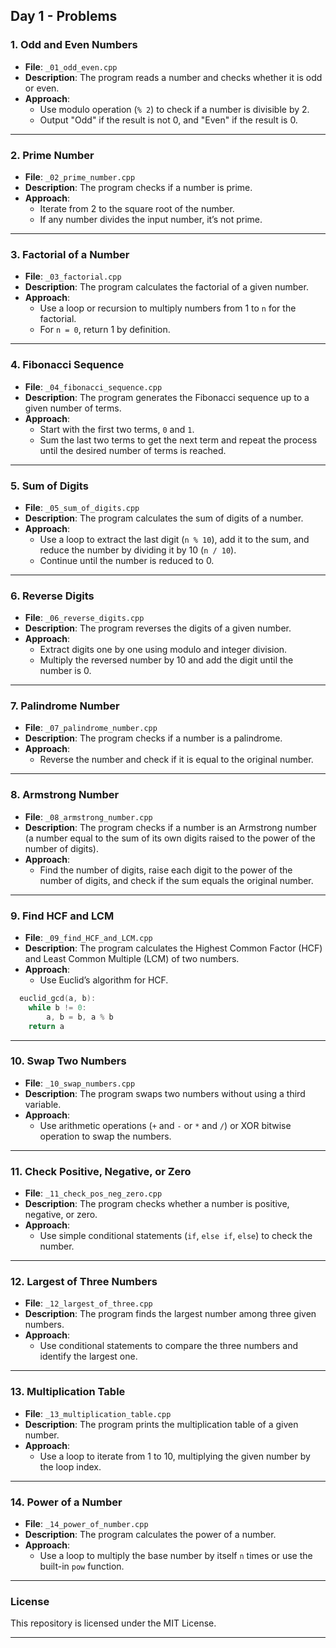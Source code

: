 ## Day 1 - Problems

### 1. **Odd and Even Numbers**
   - **File**: `_01_odd_even.cpp`
   - **Description**: The program reads a number and checks whether it is odd or even.
   - **Approach**:
     - Use modulo operation (`% 2`) to check if a number is divisible by 2.
     - Output "Odd" if the result is not 0, and "Even" if the result is 0.

---

### 2. **Prime Number**
   - **File**: `_02_prime_number.cpp`
   - **Description**: The program checks if a number is prime.
   - **Approach**:
     - Iterate from 2 to the square root of the number.
     - If any number divides the input number, it’s not prime.

---

### 3. **Factorial of a Number**
   - **File**: `_03_factorial.cpp`
   - **Description**: The program calculates the factorial of a given number.
   - **Approach**:
     - Use a loop or recursion to multiply numbers from 1 to `n` for the factorial.
     - For `n = 0`, return 1 by definition.

---

### 4. **Fibonacci Sequence**
   - **File**: `_04_fibonacci_sequence.cpp`
   - **Description**: The program generates the Fibonacci sequence up to a given number of terms.
   - **Approach**:
     - Start with the first two terms, `0` and `1`.
     - Sum the last two terms to get the next term and repeat the process until the desired number of terms is reached.

---

### 5. **Sum of Digits**
   - **File**: `_05_sum_of_digits.cpp`
   - **Description**: The program calculates the sum of digits of a number.
   - **Approach**:
     - Use a loop to extract the last digit (`n % 10`), add it to the sum, and reduce the number by dividing it by 10 (`n / 10`).
     - Continue until the number is reduced to 0.

---

### 6. **Reverse Digits**
   - **File**: `_06_reverse_digits.cpp`
   - **Description**: The program reverses the digits of a given number.
   - **Approach**:
     - Extract digits one by one using modulo and integer division.
     - Multiply the reversed number by 10 and add the digit until the number is 0.

---

### 7. **Palindrome Number**
   - **File**: `_07_palindrome_number.cpp`
   - **Description**: The program checks if a number is a palindrome.
   - **Approach**:
     - Reverse the number and check if it is equal to the original number.

---

### 8. **Armstrong Number**
   - **File**: `_08_armstrong_number.cpp`
   - **Description**: The program checks if a number is an Armstrong number (a number equal to the sum of its own digits raised to the power of the number of digits).
   - **Approach**:
     - Find the number of digits, raise each digit to the power of the number of digits, and check if the sum equals the original number.

---

### 9. **Find HCF and LCM**
   - **File**: `_09_find_HCF_and_LCM.cpp`
   - **Description**: The program calculates the Highest Common Factor (HCF) and Least Common Multiple (LCM) of two numbers.
   - **Approach**:
     - Use Euclid’s algorithm for HCF.

```cpp
  euclid_gcd(a, b):
    while b != 0:
        a, b = b, a % b
    return a
```

---

### 10. **Swap Two Numbers**
   - **File**: `_10_swap_numbers.cpp`
   - **Description**: The program swaps two numbers without using a third variable.
   - **Approach**:
     - Use arithmetic operations (`+` and `-` or `*` and `/`) or XOR bitwise operation to swap the numbers.

---

### 11. **Check Positive, Negative, or Zero**
   - **File**: `_11_check_pos_neg_zero.cpp`
   - **Description**: The program checks whether a number is positive, negative, or zero.
   - **Approach**:
     - Use simple conditional statements (`if`, `else if`, `else`) to check the number.

---

### 12. **Largest of Three Numbers**
   - **File**: `_12_largest_of_three.cpp`
   - **Description**: The program finds the largest number among three given numbers.
   - **Approach**:
     - Use conditional statements to compare the three numbers and identify the largest one.

---

### 13. **Multiplication Table**
   - **File**: `_13_multiplication_table.cpp`
   - **Description**: The program prints the multiplication table of a given number.
   - **Approach**:
     - Use a loop to iterate from 1 to 10, multiplying the given number by the loop index.

---

### 14. **Power of a Number**
   - **File**: `_14_power_of_number.cpp`
   - **Description**: The program calculates the power of a number.
   - **Approach**:
     - Use a loop to multiply the base number by itself `n` times or use the built-in `pow` function.

---

### License
This repository is licensed under the MIT License.

---

